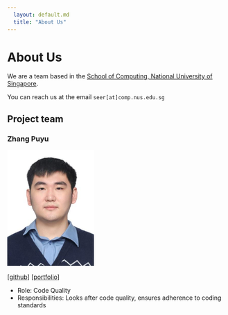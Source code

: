 ```yaml
---
  layout: default.md
  title: "About Us"
---
```


# About Us

We are a team based in the [School of Computing, National University of Singapore](http://www.comp.nus.edu.sg).

You can reach us at the email `seer[at]comp.nus.edu.sg`

## Project team

### Zhang Puyu

<img src="images/z-puyu.png" width="200px">

[[github](http://github.com/Z-Puyu)]
[[portfolio](team/z-puyu.md)]

* Role: Code Quality
* Responsibilities: Looks after code quality, ensures adherence to coding standards

